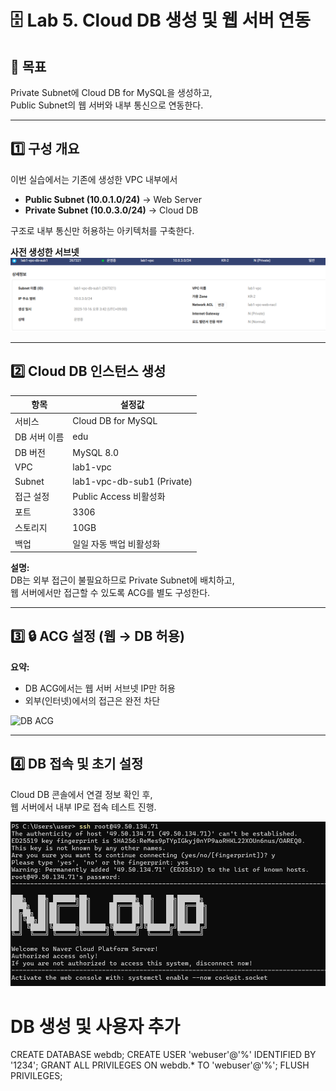 # 🗄️ Lab 5. Cloud DB 생성 및 웹 서버 연동

## 🧭 목표
Private Subnet에 Cloud DB for MySQL을 생성하고,  
Public Subnet의 웹 서버와 내부 통신으로 연동한다.

---

## 1️⃣ 구성 개요
이번 실습에서는 기존에 생성한 VPC 내부에서  
- **Public Subnet (10.0.1.0/24)** → Web Server  
- **Private Subnet (10.0.3.0/24)** → Cloud DB  

구조로 내부 통신만 허용하는 아키텍처를 구축한다.

**사전 생성한 서브넷**
![사전 생성한 서브넷](./images/private_networking_DB_subnet.png)

---

## 2️⃣ Cloud DB 인스턴스 생성

| 항목 | 설정값 |
|------|--------|
| 서비스 | Cloud DB for MySQL |
| DB 서버 이름 | edu |
| DB 버전 | MySQL 8.0 |
| VPC | lab1-vpc |
| Subnet | lab1-vpc-db-sub1 (Private) |
| 접근 설정 | Public Access 비활성화 |
| 포트 | 3306 |
| 스토리지 | 10GB |
| 백업 | 일일 자동 백업 비활성화 | # 실사용 목적이 아니므로

**설명:**  
DB는 외부 접근이 불필요하므로 Private Subnet에 배치하고,  
웹 서버에서만 접근할 수 있도록 ACG를 별도 구성한다.

---

## 3️⃣ 🔒 ACG 설정 (웹 → DB 허용)

**요약:**  
- DB ACG에서는 웹 서버 서브넷 IP만 허용  
- 외부(인터넷)에서의 접근은 완전 차단  

![DB ACG](./images/db_acg)

---

## 4️⃣ DB 접속 및 초기 설정
Cloud DB 콘솔에서 연결 정보 확인 후,  
웹 서버에서 내부 IP로 접속 테스트 진행.

![DB 접속](./images/Cloud_DB_ssh.png)

# DB 생성 및 사용자 추가
CREATE DATABASE webdb;
CREATE USER 'webuser'@'%' IDENTIFIED BY '1234';
GRANT ALL PRIVILEGES ON webdb.* TO 'webuser'@'%';
FLUSH PRIVILEGES;
